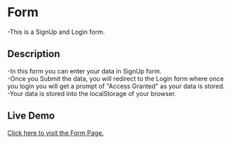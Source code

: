 # Form
-This is a SignUp and Login form.

## Description
-In this form you can enter your data in SignUp form.
<br>
-Once you Submit the data, you will redirect to the Login form where once you login you will get a prompt of "Access Granted" as your data is stored.
<br>
-Your data is stored into the localStorage of your browser.

## Live Demo
[Click here to visit the Form Page.](https://jineshkhalas.github.io/Form-/)
